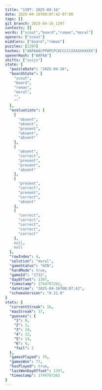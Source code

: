 ```yaml
---
title: "1397: 2025-04-16"
date: 2025-04-16T00:07:42-07:00
tags: []
git_branch: 2025-04-16_1397
contests: []
words: ["scout","board","roman","moral"]
openers: ["scout"]
middlers: ["board","roman"]
puzzles: [1397]
hashes: ["AAPAAACPPAPCPCACCCCCXXXXXXXXXX"]
openerHash: ["AAPAA"]
shifts: ["svzjv"]
state: {
  "puzzleDate": "2025-04-16",
  "boardState": [
    "scout",
    "board",
    "roman",
    "moral",
    "",
    ""
  ],
  "evaluations": [
    [
      "absent",
      "absent",
      "present",
      "absent",
      "absent"
    ],
    [
      "absent",
      "correct",
      "present",
      "present",
      "absent"
    ],
    [
      "present",
      "correct",
      "present",
      "correct",
      "absent"
    ],
    [
      "correct",
      "correct",
      "correct",
      "correct",
      "correct"
    ],
    null,
    null
  ],
  "rowIndex": 4,
  "solution": "moral",
  "gameStatus": "WIN",
  "hardMode": true,
  "gameId": "1732",
  "dayOffset": 1397,
  "timestamp": 1744787262,
  "datetime": "2025-04-16T00:07:42",
  "schemaVersion": "0.31.0"
}
stats: {
  "currentStreak": 16,
  "maxStreak": 37,
  "guesses": {
    "1": 0,
    "2": 3,
    "3": 19,
    "4": 32,
    "5": 14,
    "6": 9,
    "fail": 2
  },
  "gamesPlayed": 79,
  "gamesWon": 77,
  "hasPlayed": true,
  "lastWonDayOffset": 1397,
  "timestamp": 1744787262
}
---
```

<!-- more -->
